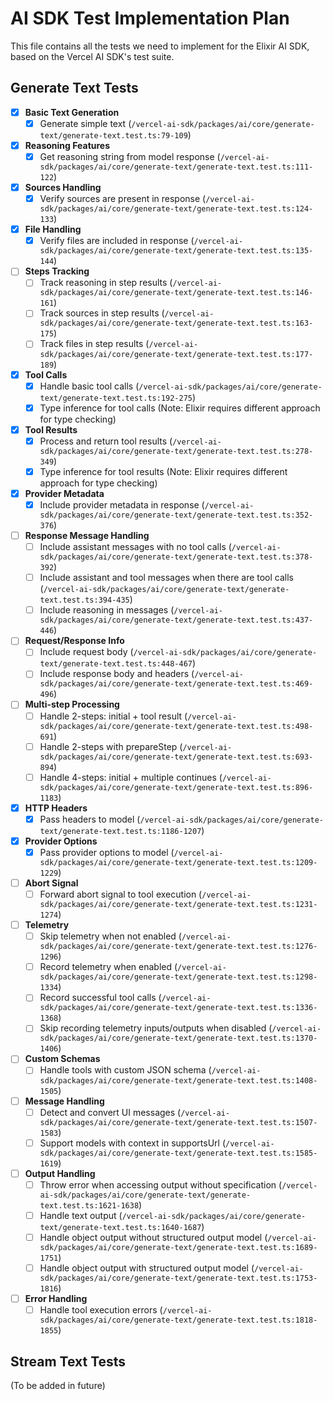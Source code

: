 # AI SDK Test Implementation Plan

This file contains all the tests we need to implement for the Elixir AI SDK, based on the Vercel AI SDK's test suite.

## Generate Text Tests

- [x] **Basic Text Generation**
  - [x] Generate simple text (`/vercel-ai-sdk/packages/ai/core/generate-text/generate-text.test.ts:79-109`)

- [x] **Reasoning Features**
  - [x] Get reasoning string from model response (`/vercel-ai-sdk/packages/ai/core/generate-text/generate-text.test.ts:111-122`)

- [x] **Sources Handling**
  - [x] Verify sources are present in response (`/vercel-ai-sdk/packages/ai/core/generate-text/generate-text.test.ts:124-133`)

- [x] **File Handling**
  - [x] Verify files are included in response (`/vercel-ai-sdk/packages/ai/core/generate-text/generate-text.test.ts:135-144`)

- [ ] **Steps Tracking**
  - [ ] Track reasoning in step results (`/vercel-ai-sdk/packages/ai/core/generate-text/generate-text.test.ts:146-161`)
  - [ ] Track sources in step results (`/vercel-ai-sdk/packages/ai/core/generate-text/generate-text.test.ts:163-175`)
  - [ ] Track files in step results (`/vercel-ai-sdk/packages/ai/core/generate-text/generate-text.test.ts:177-189`)

- [x] **Tool Calls**
  - [x] Handle basic tool calls (`/vercel-ai-sdk/packages/ai/core/generate-text/generate-text.test.ts:192-275`)
  - [x] Type inference for tool calls (Note: Elixir requires different approach for type checking)

- [x] **Tool Results**
  - [x] Process and return tool results (`/vercel-ai-sdk/packages/ai/core/generate-text/generate-text.test.ts:278-349`)
  - [x] Type inference for tool results (Note: Elixir requires different approach for type checking)

- [x] **Provider Metadata**
  - [x] Include provider metadata in response (`/vercel-ai-sdk/packages/ai/core/generate-text/generate-text.test.ts:352-376`)

- [ ] **Response Message Handling**
  - [ ] Include assistant messages with no tool calls (`/vercel-ai-sdk/packages/ai/core/generate-text/generate-text.test.ts:378-392`)
  - [ ] Include assistant and tool messages when there are tool calls (`/vercel-ai-sdk/packages/ai/core/generate-text/generate-text.test.ts:394-435`)
  - [ ] Include reasoning in messages (`/vercel-ai-sdk/packages/ai/core/generate-text/generate-text.test.ts:437-446`)

- [ ] **Request/Response Info**
  - [ ] Include request body (`/vercel-ai-sdk/packages/ai/core/generate-text/generate-text.test.ts:448-467`)
  - [ ] Include response body and headers (`/vercel-ai-sdk/packages/ai/core/generate-text/generate-text.test.ts:469-496`)

- [ ] **Multi-step Processing**
  - [ ] Handle 2-steps: initial + tool result (`/vercel-ai-sdk/packages/ai/core/generate-text/generate-text.test.ts:498-691`)
  - [ ] Handle 2-steps with prepareStep (`/vercel-ai-sdk/packages/ai/core/generate-text/generate-text.test.ts:693-894`)
  - [ ] Handle 4-steps: initial + multiple continues (`/vercel-ai-sdk/packages/ai/core/generate-text/generate-text.test.ts:896-1183`)

- [x] **HTTP Headers**
  - [x] Pass headers to model (`/vercel-ai-sdk/packages/ai/core/generate-text/generate-text.test.ts:1186-1207`)

- [x] **Provider Options**
  - [x] Pass provider options to model (`/vercel-ai-sdk/packages/ai/core/generate-text/generate-text.test.ts:1209-1229`)

- [ ] **Abort Signal**
  - [ ] Forward abort signal to tool execution (`/vercel-ai-sdk/packages/ai/core/generate-text/generate-text.test.ts:1231-1274`)

- [ ] **Telemetry**
  - [ ] Skip telemetry when not enabled (`/vercel-ai-sdk/packages/ai/core/generate-text/generate-text.test.ts:1276-1296`)
  - [ ] Record telemetry when enabled (`/vercel-ai-sdk/packages/ai/core/generate-text/generate-text.test.ts:1298-1334`)
  - [ ] Record successful tool calls (`/vercel-ai-sdk/packages/ai/core/generate-text/generate-text.test.ts:1336-1368`)
  - [ ] Skip recording telemetry inputs/outputs when disabled (`/vercel-ai-sdk/packages/ai/core/generate-text/generate-text.test.ts:1370-1406`)

- [ ] **Custom Schemas**
  - [ ] Handle tools with custom JSON schema (`/vercel-ai-sdk/packages/ai/core/generate-text/generate-text.test.ts:1408-1505`)

- [ ] **Message Handling**
  - [ ] Detect and convert UI messages (`/vercel-ai-sdk/packages/ai/core/generate-text/generate-text.test.ts:1507-1583`)
  - [ ] Support models with context in supportsUrl (`/vercel-ai-sdk/packages/ai/core/generate-text/generate-text.test.ts:1585-1619`)

- [ ] **Output Handling**
  - [ ] Throw error when accessing output without specification (`/vercel-ai-sdk/packages/ai/core/generate-text/generate-text.test.ts:1621-1638`)
  - [ ] Handle text output (`/vercel-ai-sdk/packages/ai/core/generate-text/generate-text.test.ts:1640-1687`)
  - [ ] Handle object output without structured output model (`/vercel-ai-sdk/packages/ai/core/generate-text/generate-text.test.ts:1689-1751`)
  - [ ] Handle object output with structured output model (`/vercel-ai-sdk/packages/ai/core/generate-text/generate-text.test.ts:1753-1816`)

- [ ] **Error Handling**
  - [ ] Handle tool execution errors (`/vercel-ai-sdk/packages/ai/core/generate-text/generate-text.test.ts:1818-1855`)

## Stream Text Tests
(To be added in future)